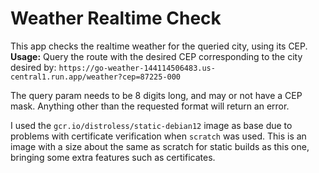 # Weather Realtime Check

This app checks the realtime weather for the queried city, using its CEP.
<b>Usage:</b> Query the route with the desired CEP corresponding to the city desired by:
`https://go-weather-144114506483.us-central1.run.app/weather?cep=87225-000`

The query param needs to be 8 digits long, and may or not have a CEP mask.
Anything other than the requested format will return an error.

I used the `gcr.io/distroless/static-debian12` image as base due to problems with certificate verification when `scratch` was used. This is an image with a size about the same as scratch for static builds as this one, bringing some extra features such as certificates.

